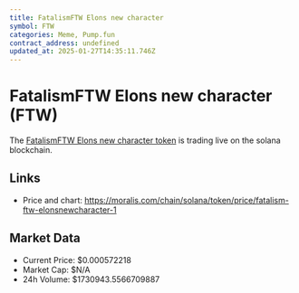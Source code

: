 ```yaml
---
title: FatalismFTW Elons new character
symbol: FTW
categories: Meme, Pump.fun
contract_address: undefined
updated_at: 2025-01-27T14:35:11.746Z
---
```


# FatalismFTW Elons new character (FTW)
The [FatalismFTW Elons new character token](https://moralis.com/chain/solana/token/price/fatalism-ftw-elonsnewcharacter-1) is trading live on the solana blockchain.

## Links
- Price and chart: https://moralis.com/chain/solana/token/price/fatalism-ftw-elonsnewcharacter-1

## Market Data
- Current Price: $0.000572218
- Market Cap: $N/A
- 24h Volume: $1730943.5566709887
